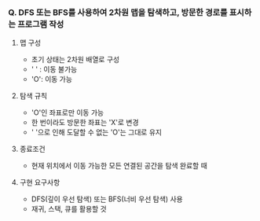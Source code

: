 ### Q. DFS 또는 BFS를 사용하여 2차원 맵을 탐색하고, 방문한 경로를 표시하는 프로그램 작성

1. 맵 구성

   - 초기 상태는 2차원 배열로 구성
   - ' ' : 이동 불가능
   - 'O': 이동 가능

2. 탐색 규칙

   - 'O'인 좌표로만 이동 가능
   - 한 번이라도 방문한 좌표는 'X'로 변경
   - ' '으로 인해 도달할 수 없는 'O'는 그대로 유지

3. 종료조건

   - 현재 위치에서 이동 가능한 모든 연결된 공간을 탐색 완료할 때

4. 구현 요구사항
   - DFS(깊이 우선 탐색) 또는 BFS(너비 우선 탐색) 사용
   - 재귀, 스택, 큐를 활용할 것
